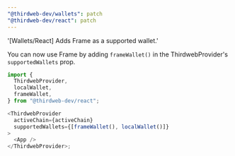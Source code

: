 ```yaml
---
"@thirdweb-dev/wallets": patch
"@thirdweb-dev/react": patch
---
```


'[Wallets/React] Adds Frame as a supported wallet.'

You can now use Frame by adding `frameWallet()` in the ThirdwebProvider's `supportedWallets` prop.

```javascript
import {
  ThirdwebProvider,
  localWallet,
  frameWallet,
} from "@thirdweb-dev/react";

<ThirdwebProvider
  activeChain={activeChain}
  supportedWallets={[frameWallet(), localWallet()]}
>
  <App />
</ThirdwebProvider>;
```
